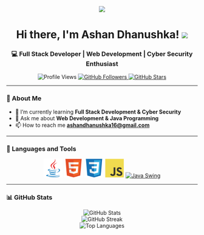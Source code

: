 
<p align="center">
  <img src="https://github.com/7oSkaaa/7oSkaaa/blob/main/Images/about_me.gif?raw=true" width="100px">
</p>

<h1 align="center">Hi there, I'm Ashan Dhanushka! <img src="https://media.giphy.com/media/hvRJCLFzcasrR4ia7z/giphy.gif" width="35px"></h1>
<h3 align="center">💻 Full Stack Developer | Web Development | Cyber Security Enthusiast</h3>

<p align="center">
  <img src="https://komarev.com/ghpvc/?username=AshanDhanush&label=Profile%20views&color=0e75b6&style=flat" alt="Profile Views" />
  <a href="https://github.com/AshanDhanush?tab=followers">
    <img src="https://img.shields.io/github/followers/AshanDhanush?label=Followers&style=social" alt="GitHub Followers">
  </a>
  <a href="https://github.com/AshanDhanush">
    <img src="https://img.shields.io/github/stars/AshanDhanush?label=GitHub%20Stars&style=social" alt="GitHub Stars">
  </a>
</p>

---

### 📌 About Me  
- 🌱 I’m currently learning **Full Stack Development & Cyber Security**  
- 💬 Ask me about **Web Development & Java Programming**  
- 📫 How to reach me **ashandhanushka16@gmail.com**  

---

### 🚀 Languages and Tools  
<p align="center">
  <a href="https://www.java.com" target="_blank"><img src="https://raw.githubusercontent.com/devicons/devicon/master/icons/java/java-original.svg" alt="Java" width="50" height="50"/></a> 
  <a href="https://www.w3.org/html/" target="_blank"><img src="https://raw.githubusercontent.com/devicons/devicon/master/icons/html5/html5-original.svg" alt="HTML" width="50" height="50"/></a> 
  <a href="https://www.w3schools.com/css/" target="_blank"><img src="https://raw.githubusercontent.com/devicons/devicon/master/icons/css3/css3-original.svg" alt="CSS" width="50" height="50"/></a> 
  <a href="https://developer.mozilla.org/en-US/docs/Web/JavaScript" target="_blank"><img src="https://raw.githubusercontent.com/devicons/devicon/master/icons/javascript/javascript-original.svg" alt="JavaScript" width="50" height="50"/></a> 
  <a href="https://www.oracle.com/java/technologies/javase/javaswing.html" target="_blank"><img src="https://upload.wikimedia.org/wikipedia/commons/2/2f/Swing-logo.png" alt="Java Swing" width="50" height="50"/></a>
</p>

---

### 📊 GitHub Stats  
<p align="center">
  <img src="https://github-readme-stats.vercel.app/api?username=AshanDhanush&theme=dark&show_icons=true&hide_border=false" alt="GitHub Stats" />
  <br>
  <img src="https://github-readme-streak-stats.herokuapp.com/?user=AshanDhanush&theme=dark&hide_border=false" alt="GitHub Streak" />
  <br>
  <img src="https://github-readme-stats.vercel.app/api/top-langs/?username=AshanDhanush&theme=dark&layout=compact&hide_border=false" alt="Top Languages" />
</p>



